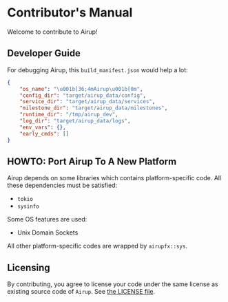 # Contributor's Manual
Welcome to contribute to Airup!

## Developer Guide
For debugging Airup, this `build_manifest.json` would help a lot:

```json
{
    "os_name": "\u001b[36;4mAirup\u001b[0m",
    "config_dir": "target/airup_data/config",
    "service_dir": "target/airup_data/services",
    "milestone_dir": "target/airup_data/milestones",
    "runtime_dir": "/tmp/airup_dev",
    "log_dir": "target/airup_data/logs",
    "env_vars": {},
    "early_cmds": []
}
```

## HOWTO: Port Airup To A New Platform
Airup depends on some libraries which contains platform-specific code. All these dependencies must be satisfied:
 - `tokio`
 - `sysinfo`

Some OS features are used:
 - Unix Domain Sockets

All other platform-specific codes are wrapped by `airupfx::sys`.

## Licensing
By contributing, you agree to license your code under the same license as existing source code 
of `Airup`. See [the LICENSE file](LICENSE).
